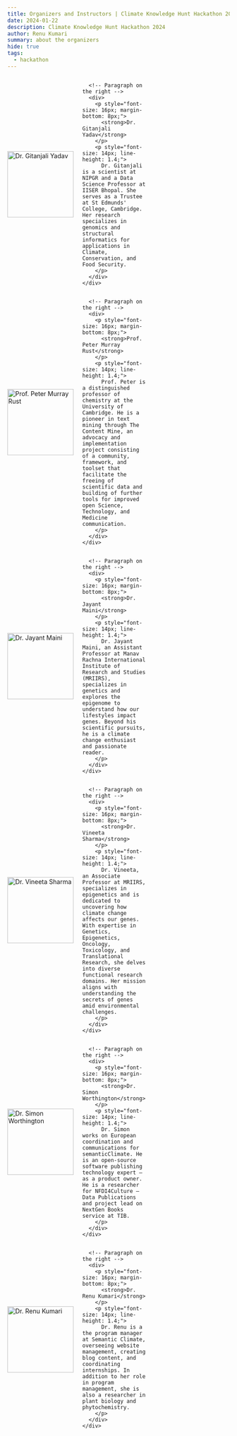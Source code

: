 ```yaml
---
title: Organizers and Instructors | Climate Knowledge Hunt Hackathon 2024
date: 2024-01-22
description: Climate Knowledge Hunt Hackathon 2024
author: Renu Kumari
summary: about the organizers
hide: true
tags:
  - hackathon
---
```



<div style="display: flex; flex-wrap: wrap; justify-content: space-between; margin-bottom: 20px;">

  <!-- Person 1 -->
  <div style="flex: 0 0 48%; margin-bottom: 20px;">
    <div style="display: flex; align-items: center;">
      <style>
  @media screen and (max-width: 450px) {
    div[style*="flex: 0 0 48%"] {
      flex: 0 0 100%;
    }
  }
</style>
      <!-- Image on the left (Person 1) -->
      <img src="/p/static/img/GY_photo.png" alt="Dr. Gitanjali Yadav" style="width: 150px; height: 150px; object-fit: cover; margin-right: 20px;">

      <!-- Paragraph on the right -->
      <div>
        <p style="font-size: 16px; margin-bottom: 8px;">
          <strong>Dr. Gitanjali Yadav</strong>
        </p>
        <p style="font-size: 14px; line-height: 1.4;">
          Dr. Gitanjali is a scientist at NIPGR and a Data Science Professor at IISER Bhopal. She serves as a Trustee at St Edmunds' College, Cambridge. Her research specializes in genomics and structural informatics for applications in Climate, Conservation, and Food Security.
        </p>
      </div>
    </div>
  </div>

  <!-- Person 2 -->
  <div style="flex: 0 0 48%; margin-bottom: 20px;">
    <div style="display: flex; align-items: center;">
      <!-- Image on the left (Person 2) -->
      <img src="/p/static/img/PMR_photo.png" alt="Prof. Peter Murray Rust" style="width: 150px; height: 150px; object-fit: cover; margin-right: 20px;">

      <!-- Paragraph on the right -->
      <div>
        <p style="font-size: 16px; margin-bottom: 8px;">
          <strong>Prof. Peter Murray Rust</strong>
        </p>
        <p style="font-size: 14px; line-height: 1.4;">
          Prof. Peter is a distinguished professor of chemistry at the University of Cambridge. He is a pioneer in text mining through The Content Mine, an advocacy and implementation project consisting of a community, framework, and toolset that facilitate the freeing of scientific data and building of further tools for improved open Science, Technology, and Medicine communication.
        </p>
      </div>
    </div>
  </div>

  <!-- Person 3 -->
  <div style="flex: 0 0 48%; margin-bottom: 20px;">
    <div style="display: flex; align-items: center;">
      <!-- Image on the left (Person 3) -->
      <img src="/p/static/img/jayant_maini.jpg" alt="Dr. Jayant Maini" style="width: 150px; height: 150px; object-fit: cover; margin-right: 20px;">

      <!-- Paragraph on the right -->
      <div>
        <p style="font-size: 16px; margin-bottom: 8px;">
          <strong>Dr. Jayant Maini</strong>
        </p>
        <p style="font-size: 14px; line-height: 1.4;">
          Dr. Jayant Maini, an Assistant Professor at Manav Rachna International Institute of Research and Studies (MRIIRS), specializes in genetics and explores the epigenome to understand how our lifestyles impact genes. Beyond his scientific pursuits, he is a climate change enthusiast and passionate reader.
        </p>
      </div>
    </div>
  </div>

  <!-- Person 4 -->
  <div style="flex: 0 0 48%; margin-bottom: 20px;">
    <div style="display: flex; align-items: center;">
      <!-- Image on the left (Person 4) -->
      <img src="/p/static/img/vineeta_sharma.jpg" alt="Dr. Vineeta Sharma" style="width: 150px; height: 150px; object-fit: cover; margin-right: 20px;">

      <!-- Paragraph on the right -->
      <div>
        <p style="font-size: 16px; margin-bottom: 8px;">
          <strong>Dr. Vineeta Sharma</strong>
        </p>
        <p style="font-size: 14px; line-height: 1.4;">
          Dr. Vineeta, an Associate Professor at MRIIRS, specializes in epigenetics and is dedicated to uncovering how climate change affects our genes. With expertise in Genetics, Epigenetics, Oncology, Toxicology, and Translational Research, she delves into diverse functional research domains. Her mission aligns with understanding the secrets of genes amid environmental challenges.
        </p>
      </div>
    </div>
  </div>

  <!-- Person 5 -->
  <div style="flex: 0 0 48%; margin-bottom: 20px;">
    <div style="display: flex; align-items: center;">
      <!-- Image on the left (Person 5) -->
      <img src="/p/static/img/simon_worthington.jpg" alt="Dr. Simon Worthington" style="width: 150px; height: 150px; object-fit: cover; margin-right: 20px;">

      <!-- Paragraph on the right -->
      <div>
        <p style="font-size: 16px; margin-bottom: 8px;">
          <strong>Dr. Simon Worthington</strong>
        </p>
        <p style="font-size: 14px; line-height: 1.4;">
          Dr. Simon works on European coordination and communications for semanticClimate. He is an open-source software publishing technology expert – as a product owner. He is a researcher for NFDI4Culture – Data Publications and project lead on NextGen Books service at TIB.
        </p>
      </div>
    </div>
  </div>

  <!-- Person 6 -->
  <div style="flex: 0 0 48%; margin-bottom: 20px;">
    <div style="display: flex; align-items: center;">
      <!-- Image on the left (Person 6) -->
      <img src="/p/static/img/Renu.jpg" alt="Dr. Renu Kumari" style="width: 150px; height: 150px; object-fit: cover; margin-right: 20px;">

      <!-- Paragraph on the right -->
      <div>
        <p style="font-size: 16px; margin-bottom: 8px;">
          <strong>Dr. Renu Kumari</strong>
        </p>
        <p style="font-size: 14px; line-height: 1.4;">
          Dr. Renu is a the program manager at Semantic Climate, overseeing website management, creating blog content, and coordinating internships. In addition to her role in program management, she is also a researcher in plant biology and phytochemistry.
        </p>
      </div>
    </div>
  </div>

</div>


